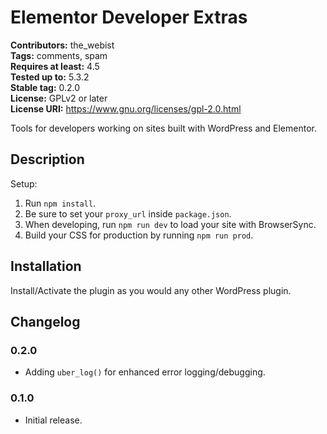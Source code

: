 # Elementor Developer Extras #
**Contributors:** the_webist  
**Tags:** comments, spam  
**Requires at least:** 4.5  
**Tested up to:** 5.3.2  
**Stable tag:** 0.2.0  
**License:** GPLv2 or later  
**License URI:** https://www.gnu.org/licenses/gpl-2.0.html  

Tools for developers working on sites built with WordPress and Elementor.

## Description ##

Setup:

1. Run `npm install`.
2. Be sure to set your `proxy_url` inside `package.json`.
3. When developing, run `npm run dev` to load your site with BrowserSync.
4. Build your CSS for production by running `npm run prod`.

## Installation ##

Install/Activate the plugin as you would any other WordPress plugin.

## Changelog ##

### 0.2.0 ###
* Adding `uber_log()` for enhanced error logging/debugging.

### 0.1.0 ###
* Initial release.
